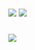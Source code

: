 ![](https://img-blog.csdnimg.cn/20190327175324750.png "")
![](https://img-blog.csdnimg.cn/20190327191940704.png "")
---
![](https://img-blog.csdnimg.cn/20190327192448975.png "")
---
